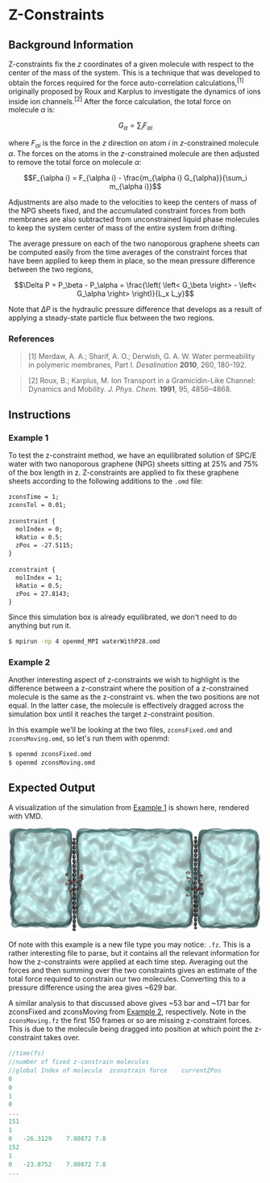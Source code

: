 # Z-Constraints

## Background Information

Z-constraints fix the $z$ coordinates of a given molecule with respect to the center of the mass of the system. This is a technique that was developed to obtain the forces required for the force auto-correlation calculations,<sup>[1]</sup> originally proposed by Roux and Karplus to investigate the dynamics of ions inside ion channels.<sup>[2]</sup>
After the force calculation, the total force on molecule $\alpha$ is:

$$G_{\alpha} = \sum_i F_{\alpha i}$$

where $F_{\alpha i}$ is the force in the $z$ direction on atom $i$ in $z$-constrained molecule $\alpha$. The forces on the atoms in the $z$-constrained molecule are then adjusted to remove the total force on molecule $\alpha$:

$$F_{\alpha i} = F_{\alpha i} -  \frac{m_{\alpha i} G_{\alpha}}{\sum_i m_{\alpha i}}$$

Adjustments are also made to the velocities to keep the centers of mass of the NPG sheets fixed, and the accumulated constraint forces from both membranes are also subtracted from unconstrained liquid phase molecules to keep the system center of mass of the entire system from drifting. 

The average pressure on each of the two nanoporous graphene sheets can be computed easily from the time averages of the constraint forces that have been applied to keep them in place, so the mean pressure difference between the two regions,

$$\Delta P = P_\beta - P_\alpha = \frac{\left( \left< G_\beta \right> - \left< G_\alpha \right> \right)}{L_x L_y}$$

Note that $\Delta P$ is the hydraulic pressure difference that develops as a result of applying a steady-state particle flux between the two regions.

### References

> [1] Merdaw, A. A.; Sharif, A. O.; Derwish, G. A. W. Water permeability in polymeric 
> membranes, Part I. *Desalination* **2010**, 260, 180–192.

> [2] Roux, B.; Karplus, M. Ion Transport in a Gramicidin-Like Channel: Dynamics and 
> Mobility. *J. Phys. Chem.* **1991**, 95, 4856–4868.

## Instructions

### Example 1

To test the z-constraint method, we have an equilibrated solution of SPC/E water with two nanoporous graphene (NPG) sheets sitting at 25% and 75% of the box length in z. Z-constraints are applied to fix these graphene sheets according to the following additions to the `.omd` file:

```
zconsTime = 1;
zconsTol = 0.01;

zconstraint {
  molIndex = 0;
  kRatio = 0.5;
  zPos = -27.5115;
}

zconstraint {
  molIndex = 1;
  kRatio = 0.5;
  zPos = 27.8143;
}
```

Since this simulation box is already equilibrated, we don't need to do anything but run it.

```bash
$ mpirun -np 4 openmd_MPI waterWithP28.omd
```

### Example 2

Another interesting aspect of z-constraints we wish to highlight is the difference between a z-constraint where the position of a z-constrained molecule is the same as the z-constraint vs. when the two positions are not equal. In the latter case, the molecule is effectively dragged across the simulation box until it reaches the target z-constraint position.

In this example we'll be looking at the two files, `zconsFixed.omd` and `zconsMoving.omd`, so let's run them with openmd:

```bash
$ openmd zconsFixed.omd
$ openmd zconsMoving.omd
```

## Expected Output

A visualization of the simulation from [Example 1](#example-1) is shown here, rendered with VMD.

<img src="../figures/vmdscene.png" alt="image" width="500" height="auto">

Of note with this example is a new file type you may notice: `.fz`. This is a rather interesting file to parse, but it contains all the relevant information for how the z-constraints were applied at each time step. Averaging out the forces and then summing over the two constraints gives an estimate of the total force required to constrain our two molecules. Converting this to a pressure difference using the area gives ~629 bar.

A similar analysis to that discussed above gives ~53 bar and ~171 bar for zconsFixed and zconsMoving from [Example 2](#example-2), respectively. Note in the `zconsMoving.fz` the first 150 frames or so are missing z-constraint forces. This is due to the molecule being dragged into position at which point the z-constraint takes over.

```C++
//time(fs)
//number of fixed z-constrain molecules
//global Index of molecule	zconstrain force	currentZPos
0
0
1
0
...
151
1
0	-26.3129	7.80872	7.8
152
1
0	-23.8752	7.80872	7.8
...
```
